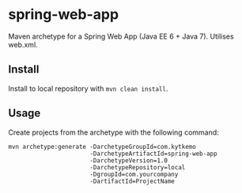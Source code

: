# spring-web-app

Maven archetype for a Spring Web App (Java EE 6 + Java 7). Utilises web.xml.

## Install

Install to local repository with `mvn clean install`.

## Usage

Create projects from the archetype with the following command:

```
mvn archetype:generate -DarchetypeGroupId=com.kytkemo
                       -DarchetypeArtifactId=spring-web-app
                       -DarchetypeVersion=1.0
                       -DarchetypeRepository=local
                       -DgroupId=com.yourcompany 
                       -DartifactId=ProjectName
```
